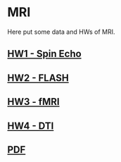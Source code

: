 # MRI

Here put some data and HWs of MRI.

## [HW1 - Spin Echo](HW1_Spin_echo_12echo)

## [HW2 - FLASH](HW2_FLASH)

## [HW3 - fMRI](HW3_fMRI)

## [HW4 - DTI](HW3_DTI)

## [PDF](https://mailntustedutw-my.sharepoint.com/:f:/g/personal/m11107309_ms_ntust_edu_tw/EoJJgFDlW8tAs4ds6fRrExIBzdJ-xoO1sG3eZhXO2vBnyQ?e=LbS2xv)
